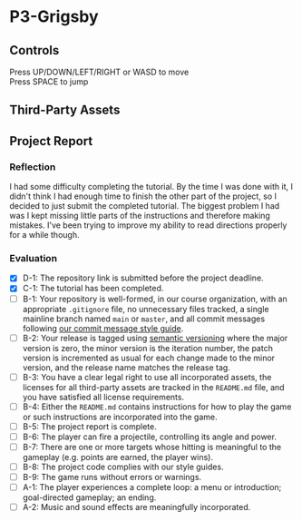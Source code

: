 # P3-Grigsby
## Controls
Press UP/DOWN/LEFT/RIGHT or WASD to move
<br>Press SPACE to jump
## Third-Party Assets
## Project Report
### Reflection
I had some difficulty completing the tutorial.  By the time I was done with it, I didn't think I had enough time to finish the other part of the project, so I decided to just submit the completed tutorial.  The biggest problem I had was I kept missing little parts of the instructions and therefore making mistakes.  I've been trying to improve my ability to read directions properly for a while though.
### Evaluation
- [X] D-1: The repository link is submitted before the project deadline.
- [X] C-1: The tutorial has been completed.
- [ ] B-1: Your repository is well-formed, in our course organization, with an appropriate <code>.gitignore</code> file, no unnecessary files tracked, a single mainline branch named <code>main</code> or <code>master</code>, and all commit messages following <a href="https://cbea.ms/git-commit/">our commit message style guide</a>.
- [ ] B-2: Your release is tagged using <a href="https://semver.org/">semantic versioning</a> where the major version is zero, the minor version is the iteration number, the patch version is incremented as usual for each change made to the minor version, and the release name matches the release tag.
- [ ] B-3: You have a clear legal right to use all incorporated assets, the licenses for all third-party assets are tracked in the <code>README.md</code> file, and you have satisfied all license requirements.
- [ ] B-4: Either the <code>README.md</code> contains instructions for how to play the game or such instructions are incorporated into the game.
- [ ] B-5: The project report is complete.
- [ ] B-6: The player can fire a projectile, controlling its angle and power.
- [ ] B-7: There are one or more targets whose hitting is meaningful to the gameplay (e.g. points are earned, the player wins).
- [ ] B-8: The project code complies with our style guides.
- [ ] B-9: The game runs without errors or warnings.
- [ ] A-1: The player experiences a complete loop: a menu or introduction; goal-directed gameplay; an ending.
- [ ] A-2: Music and sound effects are meaningfully incorporated.
